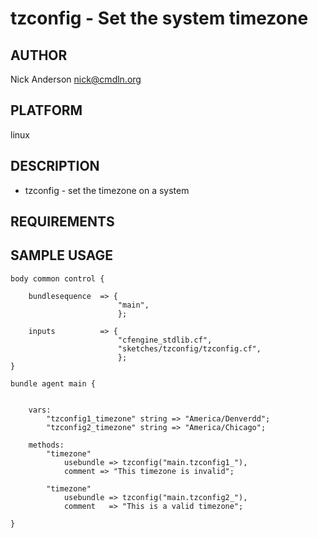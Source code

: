 # tzconfig - Set the system timezone
## AUTHOR
Nick Anderson <nick@cmdln.org>

## PLATFORM
linux

## DESCRIPTION
* tzconfig - set the timezone on a system

## REQUIREMENTS


## SAMPLE USAGE

    body common control {

        bundlesequence  => {
                            "main",
                            };

        inputs          => {
                            "cfengine_stdlib.cf",
                            "sketches/tzconfig/tzconfig.cf",
                            };
    }

    bundle agent main {


        vars:
            "tzconfig1_timezone" string => "America/Denverdd";
            "tzconfig2_timezone" string => "America/Chicago";

        methods:
            "timezone" 
                usebundle => tzconfig("main.tzconfig1_"),
                comment => "This timezone is invalid";

            "timezone"
                usebundle => tzconfig("main.tzconfig2_"),
                comment   => "This is a valid timezone";

    }


